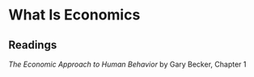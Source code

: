 # What Is Economics  

## Readings  
_The Economic Approach to Human Behavior_ by Gary Becker, Chapter 1  

